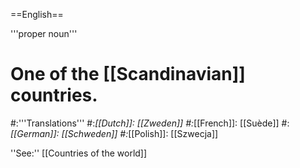 ==English==

'''proper noun'''

# One of the [[Scandinavian]] countries.
#:'''Translations'''
#:*[[Dutch]]: [[Zweden]]
#:*[[French]]: [[Suède]]
#:*[[German]]: [[Schweden]]
#:*[[Polish]]: [[Szwecja]]

''See:'' [[Countries of the world]]